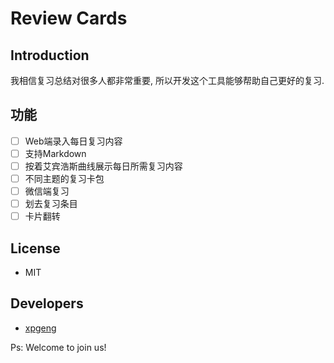 # Review Cards

## Introduction
我相信复习总结对很多人都非常重要, 所以开发这个工具能够帮助自己更好的复习.

## 功能
- [ ] Web端录入每日复习内容
- [ ] 支持Markdown
- [ ] 按着艾宾浩斯曲线展示每日所需复习内容
- [ ] 不同主题的复习卡包
- [ ] 微信端复习
- [ ] 划去复习条目
- [ ] 卡片翻转

## License 
- MIT

## Developers
- [xpgeng](https://github.com/xpgeng/)

Ps: Welcome to join us!

